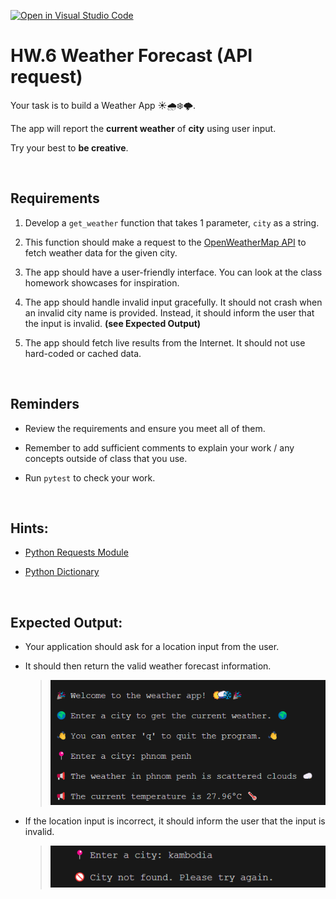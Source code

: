 [![Open in Visual Studio Code](https://classroom.github.com/assets/open-in-vscode-718a45dd9cf7e7f842a935f5ebbe5719a5e09af4491e668f4dbf3b35d5cca122.svg)](https://classroom.github.com/online_ide?assignment_repo_id=14197819&assignment_repo_type=AssignmentRepo)

# HW.6 Weather Forecast (API request)

Your task is to build a Weather App ☀️🌧️❄️🌩️.

The app will report the **current weather** of **city** using user input. 

Try your best to **be creative**.

<br>

## Requirements

1. Develop a `get_weather` function that takes 1 parameter, `city` as a string.

2. This function should make a request to the [OpenWeatherMap API](https://openweathermap.org/api/) to fetch weather data for the given city.

3. The app should have a user-friendly interface. You can look at the class homework showcases for inspiration.

4. The app should handle invalid input gracefully. It should not crash when an invalid city name is provided. Instead, it should inform the user that the input is invalid. __(see Expected Output)__

5. The app should fetch live results from the Internet. It should not use hard-coded or cached data.

<br>

## Reminders

- Review the requirements and ensure you meet all of them.

- Remember to add sufficient comments to explain your work / any concepts outside of class that you use.

- Run `pytest` to check your work.

<br>

## Hints:

- [Python Requests Module](https://www.w3schools.com/python/module_requests.asp)

- [Python Dictionary](https://www.w3schools.com/python/python_dictionaries.asp)


<br>

## Expected Output:

- Your application should ask for a location input from the user.
  
- It should then return the valid weather forecast information.
  > ![Valid_Weather_Forecast](resource/valid-output.png)

- If the location input is incorrect, it should inform the user that the input is invalid.
  > ![Invalid_Weather_Forecast](resource/invalid-output.png)

<br><br>
